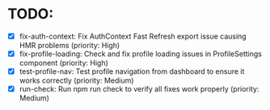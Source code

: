 # TODO:

- [x] fix-auth-context: Fix AuthContext Fast Refresh export issue causing HMR problems (priority: High)
- [x] fix-profile-loading: Check and fix profile loading issues in ProfileSettings component (priority: High)
- [x] test-profile-nav: Test profile navigation from dashboard to ensure it works correctly (priority: Medium)
- [x] run-check: Run npm run check to verify all fixes work properly (priority: Medium)
